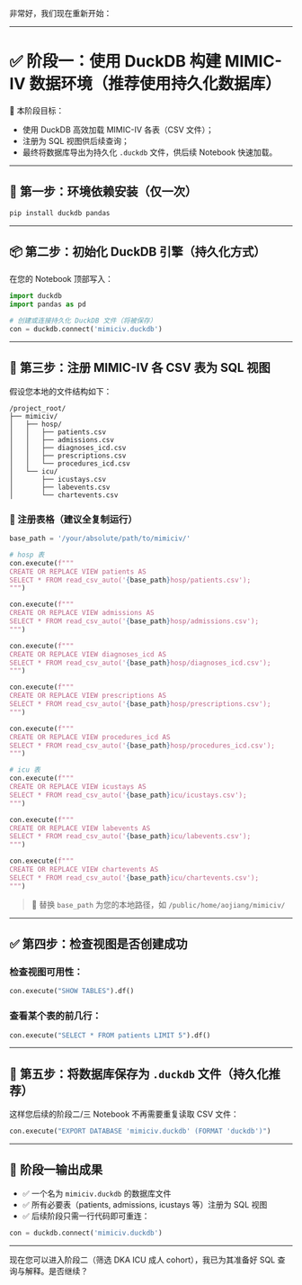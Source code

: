 非常好，我们现在重新开始：

---

# ✅ 阶段一：使用 DuckDB 构建 MIMIC-IV 数据环境（推荐使用持久化数据库）

🎯 本阶段目标：

* 使用 DuckDB 高效加载 MIMIC-IV 各表（CSV 文件）；
* 注册为 SQL 视图供后续查询；
* 最终将数据库导出为持久化 `.duckdb` 文件，供后续 Notebook 快速加载。

---

## 🧰 第一步：环境依赖安装（仅一次）

```bash
pip install duckdb pandas
```

---

## 📦 第二步：初始化 DuckDB 引擎（持久化方式）

在您的 Notebook 顶部写入：

```python
import duckdb
import pandas as pd

# 创建或连接持久化 DuckDB 文件（将被保存）
con = duckdb.connect('mimiciv.duckdb')
```

---

## 📁 第三步：注册 MIMIC-IV 各 CSV 表为 SQL 视图

假设您本地的文件结构如下：

```
/project_root/
├── mimiciv/
│   ├── hosp/
│   │   ├── patients.csv
│   │   ├── admissions.csv
│   │   ├── diagnoses_icd.csv
│   │   ├── prescriptions.csv
│   │   └── procedures_icd.csv
│   └── icu/
│       ├── icustays.csv
│       ├── labevents.csv
│       └── chartevents.csv
```

### 🧩 注册表格（建议全复制运行）

```python
base_path = '/your/absolute/path/to/mimiciv/'

# hosp 表
con.execute(f"""
CREATE OR REPLACE VIEW patients AS
SELECT * FROM read_csv_auto('{base_path}hosp/patients.csv');
""")

con.execute(f"""
CREATE OR REPLACE VIEW admissions AS
SELECT * FROM read_csv_auto('{base_path}hosp/admissions.csv');
""")

con.execute(f"""
CREATE OR REPLACE VIEW diagnoses_icd AS
SELECT * FROM read_csv_auto('{base_path}hosp/diagnoses_icd.csv');
""")

con.execute(f"""
CREATE OR REPLACE VIEW prescriptions AS
SELECT * FROM read_csv_auto('{base_path}hosp/prescriptions.csv');
""")

con.execute(f"""
CREATE OR REPLACE VIEW procedures_icd AS
SELECT * FROM read_csv_auto('{base_path}hosp/procedures_icd.csv');
""")

# icu 表
con.execute(f"""
CREATE OR REPLACE VIEW icustays AS
SELECT * FROM read_csv_auto('{base_path}icu/icustays.csv');
""")

con.execute(f"""
CREATE OR REPLACE VIEW labevents AS
SELECT * FROM read_csv_auto('{base_path}icu/labevents.csv');
""")

con.execute(f"""
CREATE OR REPLACE VIEW chartevents AS
SELECT * FROM read_csv_auto('{base_path}icu/chartevents.csv');
""")
```

> 📌 替换 `base_path` 为您的本地路径，如 `/public/home/aojiang/mimiciv/`

---

## ✅ 第四步：检查视图是否创建成功

### 检查视图可用性：

```python
con.execute("SHOW TABLES").df()
```

### 查看某个表的前几行：

```python
con.execute("SELECT * FROM patients LIMIT 5").df()
```

---

## 💾 第五步：将数据库保存为 `.duckdb` 文件（持久化推荐）

这样您后续的阶段二/三 Notebook 不再需要重复读取 CSV 文件：

```python
con.execute("EXPORT DATABASE 'mimiciv.duckdb' (FORMAT 'duckdb')")
```

---

## 📘 阶段一输出成果

* ✅ 一个名为 `mimiciv.duckdb` 的数据库文件
* ✅ 所有必要表（patients, admissions, icustays 等）注册为 SQL 视图
* ✅ 后续阶段只需一行代码即可重连：

```python
con = duckdb.connect('mimiciv.duckdb')
```

---

现在您可以进入阶段二（筛选 DKA ICU 成人 cohort），我已为其准备好 SQL 查询与解释。是否继续？
